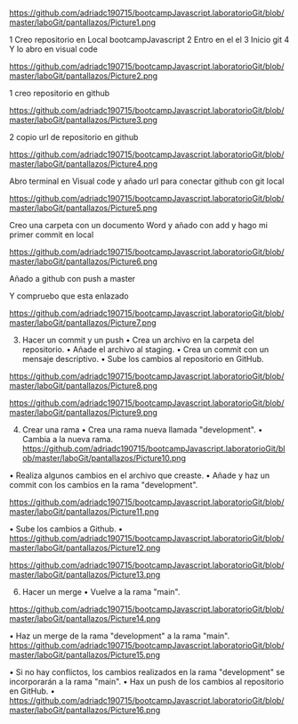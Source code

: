  
https://github.com/adriadc190715/bootcampJavascript.laboratorioGit/blob/master/laboGit/pantallazos/Picture1.png


1 Creo repositorio en Local bootcampJavascript
2 Entro en el el
3 Inicio git
4 Y lo abro en visual code 
 
 https://github.com/adriadc190715/bootcampJavascript.laboratorioGit/blob/master/laboGit/pantallazos/Picture2.png
 

1 creo repositorio en github
 
https://github.com/adriadc190715/bootcampJavascript.laboratorioGit/blob/master/laboGit/pantallazos/Picture3.png

2 copio url de repositorio en github

 https://github.com/adriadc190715/bootcampJavascript.laboratorioGit/blob/master/laboGit/pantallazos/Picture4.png

Abro terminal en Visual code y añado url para conectar github con   git local 
 
https://github.com/adriadc190715/bootcampJavascript.laboratorioGit/blob/master/laboGit/pantallazos/Picture5.png

Creo una carpeta con un documento Word y  añado  con add y hago mi primer commit en local
 
https://github.com/adriadc190715/bootcampJavascript.laboratorioGit/blob/master/laboGit/pantallazos/Picture6.png

Añado a github con push a master

Y compruebo que esta enlazado
 
https://github.com/adriadc190715/bootcampJavascript.laboratorioGit/blob/master/laboGit/pantallazos/Picture7.png

3. Hacer un commit y un push
•	Crea un archivo en la carpeta del repositorio.
•	Añade el archivo al staging.
•	Crea un commit con un mensaje descriptivo.
•	Sube los cambios al repositorio en GitHub.
 

https://github.com/adriadc190715/bootcampJavascript.laboratorioGit/blob/master/laboGit/pantallazos/Picture8.png
 
https://github.com/adriadc190715/bootcampJavascript.laboratorioGit/blob/master/laboGit/pantallazos/Picture9.png

4. Crear una rama
•	Crea una rama nueva llamada "development".
•	Cambia a la nueva rama.
 https://github.com/adriadc190715/bootcampJavascript.laboratorioGit/blob/master/laboGit/pantallazos/Picture10.png

•	Realiza algunos cambios en el archivo que creaste.
•	Añade y haz un commit con los cambios en la rama "development".

https://github.com/adriadc190715/bootcampJavascript.laboratorioGit/blob/master/laboGit/pantallazos/Picture11.png

•	Sube los cambios a Github.
•	 
 https://github.com/adriadc190715/bootcampJavascript.laboratorioGit/blob/master/laboGit/pantallazos/Picture12.png

 https://github.com/adriadc190715/bootcampJavascript.laboratorioGit/blob/master/laboGit/pantallazos/Picture13.png
 
6. Hacer un merge
•	Vuelve a la rama "main".

 https://github.com/adriadc190715/bootcampJavascript.laboratorioGit/blob/master/laboGit/pantallazos/Picture14.png
 
•	Haz un merge de la rama "development" a la rama "main".
https://github.com/adriadc190715/bootcampJavascript.laboratorioGit/blob/master/laboGit/pantallazos/Picture15.png
 
•	Si no hay conflictos, los cambios realizados en la rama "development" se incorporarán a la rama "main".
•	Hax un push de los cambios al repositorio en GitHub.
•	 
https://github.com/adriadc190715/bootcampJavascript.laboratorioGit/blob/master/laboGit/pantallazos/Picture16.png
